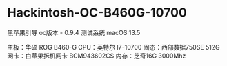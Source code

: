 # Hackintosh-OC-B460G-10700
黑苹果引导
oc版本 - 0.9.4
测试系统 macOS 13.5

主板：华硕 ROG B460-G
CPU：英特尔 I7-10700
固态：西部数据750SE 512G
网卡：白苹果拆机网卡 BCM943602CS
内存：芝奇16G 3000Mhz


